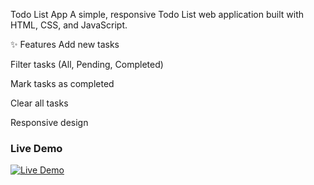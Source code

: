 Todo List App
A simple, responsive Todo List web application built with HTML, CSS, and JavaScript.

✨ Features
Add new tasks

Filter tasks (All, Pending, Completed)

Mark tasks as completed

Clear all tasks

Responsive design

### Live Demo
[![Live Demo](https://img.shields.io/badge/Live%20Demo-Vercel-blue?style=for-the-badge&logo=vercel)](https://to-do-webapp-theta.vercel.app/)
